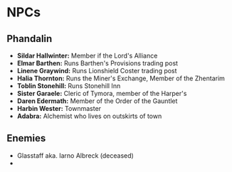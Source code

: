 # NPCs

## Phandalin
- **Sildar Hallwinter:** Member if the Lord's Alliance
- **Elmar Barthen:** Runs Barthen's Provisions trading post
- **Linene Graywind:** Runs Lionshield Coster trading post
- **Halia Thornton:** Runs the Miner's Exchange, Member of the Zhentarim
- **Toblin Stonehill:** Runs Stonehill Inn
- **Sister Garaele:** Cleric of Tymora, member of the Harper's
- **Daren Edermath:** Member of the Order of the Gauntlet
- **Harbin Wester:** Townmaster
- **Adabra:** Alchemist who lives on outskirts of town

## Enemies
- Glasstaff aka. Iarno Albreck (deceased)
- 